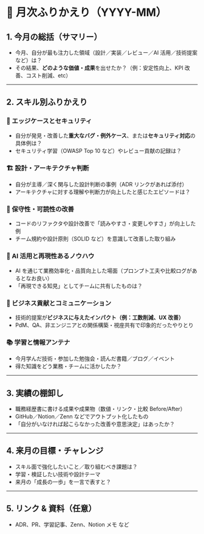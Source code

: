 # 📅 月次ふりかえり（YYYY-MM）

## 1. 今月の総括（サマリー）

- 今月、自分が最も注力した領域（設計／実装／レビュー／AI 活用／技術提案など）は？
- その結果、**どのような価値・成果**を出せたか？（例：安定性向上、KPI 改善、コスト削減、etc）

---

## 2. スキル別ふりかえり

### 🧪 エッジケースとセキュリティ

- 自分が発見・改善した**重大なバグ・例外ケース**、または**セキュリティ対応**の具体例は？
- セキュリティ学習（OWASP Top 10 など）やレビュー貢献の記録は？

### 🏗 設計・アーキテクチャ判断

- 自分が主導／深く関与した設計判断の事例（ADR リンクがあれば添付）
- アーキテクチャに対する理解や判断力が向上したと感じたエピソードは？

### 🔧 保守性・可読性の改善

- コードのリファクタや設計改善で「読みやすさ・変更しやすさ」が向上した例
- チーム規約や設計原則（SOLID など）を意識して改善した取り組み

### 🤖 AI 活用と再現性あるノウハウ

- AI を通じて業務効率化・品質向上した場面（プロンプト工夫や比較ログがあるとなお良い）
- 「再現できる知見」としてチームに共有したものは？

### 💬 ビジネス貢献とコミュニケーション

- 技術的提案が**ビジネスに与えたインパクト（例：工数削減、UX 改善）**
- PdM、QA、非エンジニアとの関係構築・視座共有で印象的だったやりとり

### 📚 学習と情報アンテナ

- 今月学んだ技術・参加した勉強会・読んだ書籍／ブログ／イベント
- 得た知識をどう業務・チームに活かしたか？

---

## 3. 実績の棚卸し

- 職務経歴書に書ける成果や成果物（数値・リンク・比較 Before/After）
- GitHub／Notion／Zenn などでアウトプット化したもの
- 「自分がいなければ起こらなかった改善や意思決定」はあったか？

---

## 4. 来月の目標・チャレンジ

- スキル面で強化したいこと／取り組むべき課題は？
- 学習・検証したい技術や設計テーマ
- 来月の「成長の一歩」を一言で表すと？

---

## 5. リンク & 資料（任意）

- ADR、PR、学習記事、Zenn、Notion メモ など
